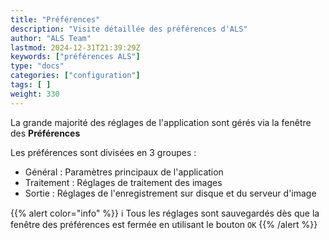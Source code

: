 ```yaml
---
title: "Préférences"
description: "Visite détaillée des préférences d'ALS"
author: "ALS Team"
lastmod: 2024-12-31T21:39:29Z
keywords: ["préférences ALS"]
type: "docs"
categories: ["configuration"]
tags: [ ]
weight: 330
---
```


La grande majorité des réglages de l'application sont gérés via la fenêtre des **Préférences**

Les préférences sont divisées en 3 groupes :

- Général : Paramètres principaux de l'application
- Traitement : Réglages de traitement des images
- Sortie : Réglages de l'enregistrement sur disque et du serveur d'image

{{% alert color="info" %}}
ℹ️ Tous les réglages sont sauvegardés dès que la fenêtre des préférences est fermée en utilisant le bouton `OK`
{{% /alert %}}
